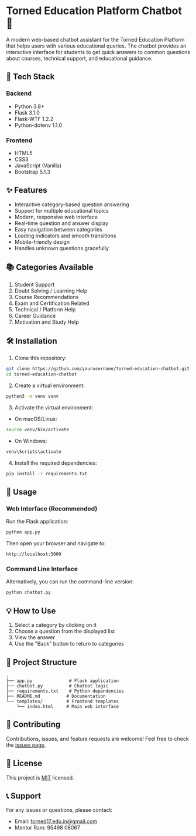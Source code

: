 # Torned Education Platform Chatbot 🤖

A modern web-based chatbot assistant for the Torned Education Platform that helps users with various educational queries. The chatbot provides an interactive interface for students to get quick answers to common questions about courses, technical support, and educational guidance.

## 🚀 Tech Stack

### Backend
- Python 3.8+
- Flask 3.1.0
- Flask-WTF 1.2.2
- Python-dotenv 1.1.0

### Frontend
- HTML5
- CSS3
- JavaScript (Vanilla)
- Bootstrap 5.1.3

## ✨ Features

- Interactive category-based question answering
- Support for multiple educational topics
- Modern, responsive web interface
- Real-time question and answer display
- Easy navigation between categories
- Loading indicators and smooth transitions
- Mobile-friendly design
- Handles unknown questions gracefully

## 📚 Categories Available

1. Student Support
2. Doubt Solving / Learning Help
3. Course Recommendations
4. Exam and Certification Related
5. Technical / Platform Help
6. Career Guidance
7. Motivation and Study Help

## 🛠️ Installation

1. Clone this repository:
```bash
git clone https://github.com/yourusername/torned-education-chatbot.git
cd torned-education-chatbot
```

2. Create a virtual environment:
```bash
python3 -m venv venv
```

3. Activate the virtual environment:
- On macOS/Linux:
```bash
source venv/bin/activate
```
- On Windows:
```bash
venv\Scripts\activate
```

4. Install the required dependencies:
```bash
pip install -r requirements.txt
```

## 🚀 Usage

### Web Interface (Recommended)
Run the Flask application:
```bash
python app.py
```
Then open your browser and navigate to:
```
http://localhost:5000
```

### Command Line Interface
Alternatively, you can run the command-line version:
```bash
python chatbot.py
```

## 💡 How to Use

1. Select a category by clicking on it
2. Choose a question from the displayed list
3. View the answer
4. Use the "Back" button to return to categories

## 📁 Project Structure

```
.
├── app.py              # Flask application
├── chatbot.py          # Chatbot logic
├── requirements.txt    # Python dependencies
├── README.md          # Documentation
└── templates/         # Frontend templates
    └── index.html     # Main web interface
```

## 🤝 Contributing

Contributions, issues, and feature requests are welcome! Feel free to check the [issues page](https://github.com/yourusername/torned-education-chatbot/issues).

## 📝 License

This project is [MIT](LICENSE) licensed.

## 📞 Support

For any issues or questions, please contact:
- Email: torned17.edu.in@gmail.com
- Mentor Ram: 95498 08067 